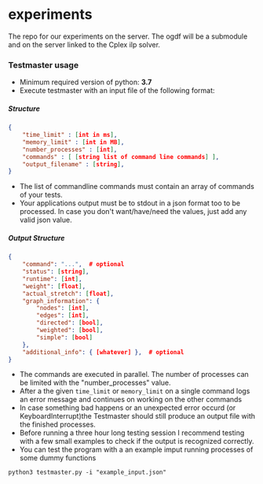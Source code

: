 # experiments

The repo for our experiments on the server. The ogdf will be a submodule and on the server linked to the Cplex ilp solver.

### Testmaster usage 

* Minimum required version of python: **3.7**
* Execute testmaster with an input file of the following format:

##### Structure
```json
{
    "time_limit" : [int in ms],
    "memory_limit" : [int in MB],
    "number_processes" : [int],
    "commands" : [ [string list of command line commands] ],
    "output_filename" : [string],
}
```

* The list of commandline commands must contain an array of commands of your tests.
* Your applications output must be to stdout in a json format too to be processed. In case you don't want/have/need the values, just add any valid json value.
##### Output Structure
```json
{
    "command": "...",  # optional
    "status": [string],
    "runtime": [int],
    "weight": [float],
    "actual_stretch": [float],
    "graph_information": {
        "nodes": [int],
        "edges": [int],
        "directed": [bool],
        "weighted": [bool],
        "simple": [bool]
    },
    "additional_info": { [whatever] },  # optional
}
```

* The commands are executed in parallel. The number of processes can be limited with the "number_processes" value.
* After a the given `time_limit` or `memory_limit` on a single command logs an error message and continues on working on the other commands
* In case something bad happens or an unexpected error occurd (or KeyboardInterrupt)the Testmaster should still produce an output file with the finished processes. 
* Before running a three hour long testing session I recommend testing with a few small examples to check if the output is recognized correctly.
* You can test the program with a an example imput running processes of some dummy functions

```python3 testmaster.py -i "example_input.json"```
